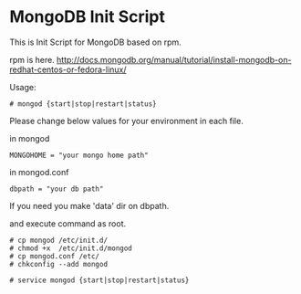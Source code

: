 MongoDB Init Script
=======

This is Init Script for MongoDB based on rpm.

rpm is here.
http://docs.mongodb.org/manual/tutorial/install-mongodb-on-redhat-centos-or-fedora-linux/

Usage: 

    # mongod {start|stop|restart|status}


Please change below values for your environment in each file.

in mongod

    MONGOHOME = "your mongo home path"

in mongod.conf

    dbpath = "your db path"

If you need you make 'data' dir on dbpath.

and execute command as root.


    # cp mongod /etc/init.d/
    # chmod +x  /etc/init.d/mongod
    # cp mongod.conf /etc/
    # chkconfig --add mongod
    
    # service mongod {start|stop|restart|status}
